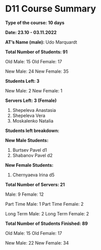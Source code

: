 # D11 Course Summary

**Type of the course:** **10 days**

**Date: 23.10 - 03.11.2022**

**AT’s Name (male):** Udo Marquardt

**Total Number of Students: 91**

Old Male:  15
Old Female: 17

New Male:  24
New Female: 35

**Students Left: 3**

New Male: 2
New Female: 1

**Servers Left: 3 (Female)**

1. Shepeleva Anastasia 
2. Shepeleva Vera 
3. Moskalenko Natalia

**Students left breakdown:** 

**New Male Students:** 

1. Burtsev Pavel d1
2. Shabanov Pavel d2

**New Female Students:** 

1. Chernyaeva Irina d5

**Total Number of Servers: 21**

Male: 9  Female: 12

Part Time Male:  1
Part Time Female: 2

Long Term Male:  2
Long Term Female: 2

**Total Number of Students Finished: 89**

Old Male: 15
Old Female: 17

New Male: 22
New Female: 34